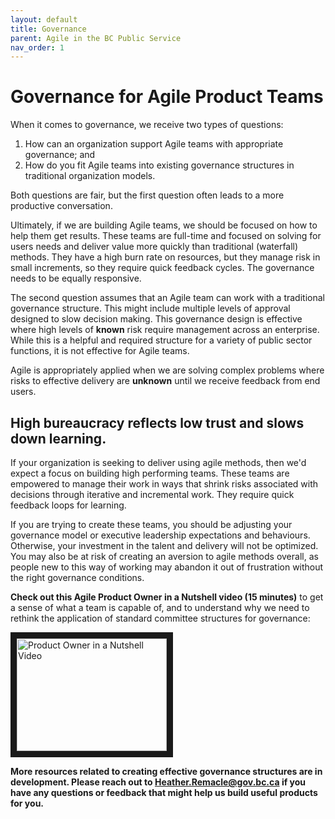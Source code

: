 ```yaml
---
layout: default
title: Governance
parent: Agile in the BC Public Service
nav_order: 1
---
```


# Governance for Agile Product Teams
When it comes to governance, we receive two types of questions:
1. How can an organization support Agile teams with appropriate governance; and
2. How do you fit Agile teams into existing governance structures in traditional organization models.

Both questions are fair, but the first question often leads to a more productive conversation.

Ultimately, if we are building Agile teams, we should be focused on how to help them get results. These teams are full-time and focused on solving for users needs and deliver value more quickly than traditional (waterfall) methods. They have a high burn rate on resources, but they manage risk in small increments, so they require quick feedback cycles. The governance needs to be equally responsive.

The second question assumes that an Agile team can work with a traditional governance structure. This might include multiple levels of approval designed to slow decision making. This governance design is effective where high levels of **known** risk require management across an enterprise. While this is a helpful and required structure for a variety of public sector functions, it is not effective for Agile teams. 

Agile is appropriately applied when we are solving complex problems where risks to effective delivery are **unknown** until we receive feedback from end users.

## High bureaucracy reflects low trust and slows down learning.

If your organization is seeking to deliver using agile methods, then we'd expect a focus on building high performing teams. These teams are empowered to manage their work in ways that shrink risks associated with decisions through iterative and incremental work. They require quick feedback loops for learning.

If you are trying to create these teams, you should be adjusting your governance model or executive leadership expectations and behaviours. Otherwise, your investment in the talent and delivery will not be optimized. You may also be at risk of creating an aversion to agile methods overall, as people new to this way of working may abandon it out of frustration without the right governance conditions.

**Check out this Agile Product Owner in a Nutshell video (15 minutes)** to get a sense of what a team is capable of, and to understand why we need to rethink the application of standard committee structures for governance:

<a href="http://www.youtube.com/watch?feature=player_embedded&v=502ILHjX9EE" target="_blank"><img src="http://img.youtube.com/vi/502ILHjX9EE/0.jpg" 
alt="Product Owner in a Nutshell Video" width="240" height="180" border="10" align="center"/></a>




**More resources related to creating effective governance structures are in development. Please reach out to Heather.Remacle@gov.bc.ca if you have any questions or feedback that might help us build useful products for you.**
